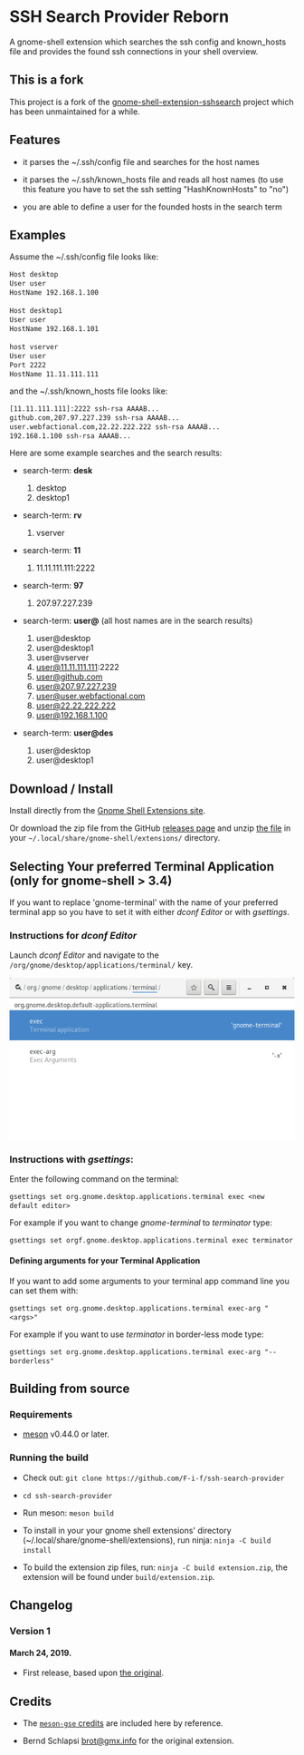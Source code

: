SSH Search Provider Reborn
===========================

A gnome-shell extension which searches the ssh config and known_hosts
file and provides the found ssh connections in your shell overview.

## This is a fork

This project is a fork of the
[gnome-shell-extension-sshsearch](https://github.com/brot/gnome-shell-extension-sshsearch)
project which has been unmaintained for a while.

## Features

 * it parses the ~/.ssh/config file and searches for the host names

 * it parses the ~/.ssh/known_hosts file and reads all host names (to
   use this feature you have to set the ssh setting "HashKnownHosts"
   to "no")

 * you are able to define a user for the founded hosts in the search
   term

## Examples

Assume the ~/.ssh/config file looks like:

	Host desktop
	User user
	HostName 192.168.1.100

	Host desktop1
	User user
	HostName 192.168.1.101

	host vserver
	User user
	Port 2222
	HostName 11.11.111.111

and the ~/.ssh/known_hosts file looks like:

	[11.11.111.111]:2222 ssh-rsa AAAAB...
	github.com,207.97.227.239 ssh-rsa AAAAB...
	user.webfactional.com,22.22.222.222 ssh-rsa AAAAB...
	192.168.1.100 ssh-rsa AAAAB...

Here are some example searches and the search results:

 * search-term: **desk**
   1. desktop
   2. desktop1

 * search-term: **rv**
   1. vserver

 * search-term: **11**
   1. 11.11.111.111:2222

 * search-term: **97**
   1. 207.97.227.239

 * search-term: **user@** (all host names are in the search results)
   1. user@desktop
   2. user@desktop1
   3. user@vserver
   4. user@11.11.111.111:2222
   5. user@github.com
   6. user@207.97.227.239
   7. user@user.webfactional.com
   8. user@22.22.222.222
   9. user@192.168.1.100

 * search-term: **user@des**
   1. user@desktop
   2. user@desktop1

## Download / Install

Install directly from the [Gnome Shell Extensions
site](https://extensions.gnome.org/extension/TBD/ssh-search-provider/).

Or download the zip file from the GitHub [releases
page](https://github.com/F-i-f/ssh-search-provider/releases) and unzip
[the
file](https://github.com/F-i-f/ssh-search-provider/releases/download/v1/ssh-search-provider@extensions.gnome-shell.fifi.org.v1.shell-extension.zip)
in your `~/.local/share/gnome-shell/extensions/` directory.

## Selecting Your preferred Terminal Application (only for gnome-shell > 3.4)

If you want to replace 'gnome-terminal' with the name of your
preferred terminal app so you have to set it with either *dconf
Editor* or with *gsettings*.

### Instructions for *dconf Editor*

Launch *dconf Editor* and navigate to the
`/org/gnome/desktop/applications/terminal/` key.

![dconf Editor showing the default Terminal settings](docs/dconf-editor-terminal.png)

### Instructions with *gsettings*:

Enter the following command on the terminal:

	gsettings set org.gnome.desktop.applications.terminal exec <new default editor>

For example if you want to change *gnome-terminal* to *terminator* type:

	gsettings set orgf.gnome.desktop.applications.terminal exec terminator

#### Defining arguments for your Terminal Application

If you want to add some arguments to your terminal app command line
you can set them with:

	gsettings set org.gnome.desktop.applications.terminal exec-arg "<args>"

For example if you want to use *terminator* in border-less mode type:

	gsettings set org.gnome.desktop.applications.terminal exec-arg "--borderless"

## Building from source

### Requirements

- [meson](http://mesonbuild.com/) v0.44.0 or later.

### Running the build

- Check out: `git clone https://github.com/F-i-f/ssh-search-provider`

- `cd ssh-search-provider`

- Run meson: `meson build`

- To install in your your gnome shell extensions' directory (~/.local/share/gnome-shell/extensions), run ninja: `ninja -C build install`

- To build the extension zip files, run: `ninja -C build extension.zip`, the extension will be found under `build/extension.zip`.

## Changelog

### Version 1
#### March 24, 2019.

- First release, based upon [the
  original](https://github.com/brot/gnome-shell-extension-sshsearch).

## Credits

- The [`meson-gse` credits](https://github.com/F-i-f/meson-gse/) are
  included here by reference.

- Bernd Schlapsi <brot@gmx.info> for the original extension.

<!--  LocalWords:  config sshsearch unmaintained HashKnownHosts rsa
 -->
<!--  LocalWords:  HostName desktop1 vserver AAAAB github rv 'gnome
 -->
<!--  LocalWords:  terminal' gsettings arg args borderless Changelog
 -->
<!--  LocalWords:  extensions' Bernd Schlapsi Troin Fif dconf
 -->
